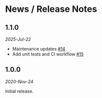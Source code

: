 # News / Release Notes

## 1.1.0

_2025-Jul-22_

- Maintenance updates [#14](https://github.com/pacificclimate/ncWMS-mm-rproxy/pull/14)
- Add unit tests and CI workflow [#15](https://github.com/pacificclimate/ncWMS-mm-rproxy/pull/15)

## 1.0.0

_2020-Nov-24_

Initial release.
